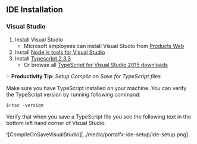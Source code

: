 <a name="ide-installation"></a>
## IDE Installation

<a name="ide-installation-visual-studio"></a>
### <strong>Visual Studio</strong>

1. Install Visual Studio
   - Microsoft employees can install Visual Studio from [Products Web](http://productsweb/product.aspx?productnameid=3078&status=3&platformid=-999&category=1)
2. Install [Node.js tools for Visual Studio](https://github.com/Microsoft/nodejstools#readme)
3. Install [Typescript 2.3.3](http://download.microsoft.com/download/6/D/8/6D8381B0-03C1-4BD2-AE65-30FF0A4C62DA/2.3.3-TS-release-dev14update3-20170519.1/TypeScript_Dev14Full.exe)
   - Or browse all [TypeScript for Visual Studio 2015 downloads](https://www.microsoft.com/en-us/download/details.aspx?id=48593)

:bulb: **Productivity Tip:** *Setup Compile on Save for TypeScript files*

Make sure you have TypeScript installed on your machine. You can verify the TypeScript version by running following command:

```bash
$>tsc -version
```

Verify that when you save a TypeScript file you see the following text in the bottom left hand corner of Visual Studio:

![CompileOnSaveVisualStudio][../media/portalfx-ide-setup/ide-setup.png]
